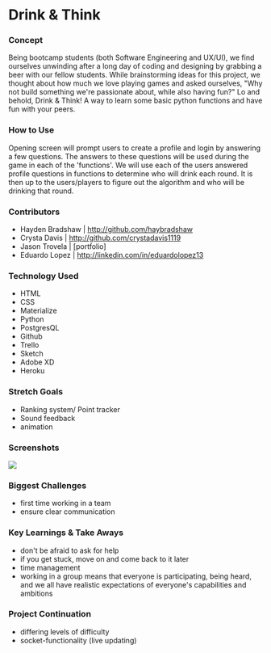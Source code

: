 # Drink & Think

### Concept
Being bootcamp students (both Software Engineering and UX/UI), we find ourselves unwinding after a long day of coding and designing by grabbing a beer with our fellow students. While brainstorming ideas for this project, we thought about how much we love playing games and asked ourselves, "Why not build something we're passionate about, while also having fun?" Lo and behold, Drink & Think! A way to learn some basic python functions and have fun with your peers.

### How to Use
Opening screen will prompt users to create a profile and login by answering a few questions. The answers to these questions will be used during the game in each of the 'functions'. 
We will use each of the users answered profile questions in functions to determine who will drink each round. It is then up to the users/players to figure out the algorithm and who will be drinking that round.

### Contributors
* Hayden Bradshaw |
    http://github.com/haybradshaw
* Crysta Davis |
    http://github.com/crystadavis1119
* Jason Trovela |
    [portfolio]
* Eduardo Lopez |
    http://linkedin.com/in/eduardolopez13

### Technology Used
* HTML
* CSS
* Materialize 
* Python
* PostgresQL
* Github
* Trello
* Sketch
* Adobe XD
* Heroku

### Stretch Goals
* Ranking system/ Point tracker
* Sound feedback
* animation

### Screenshots
![](images/homepage.png)


### Biggest Challenges
* first time working in a team
* ensure clear communication

### Key Learnings & Take Aways
* don't be afraid to ask for help
* if you get stuck, move on and come back to it later
* time management 
* working in a group means that everyone is participating, being heard, and we all have realistic expectations of everyone's capabilities and ambitions

### Project Continuation
* differing levels of difficulty 
* socket-functionality (live updating)

